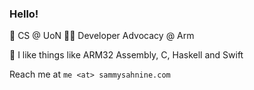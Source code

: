 ### Hello!
  
🏫 CS @ UoN
🧑‍💻 Developer Advocacy @ Arm

🔧 I like things like ARM32 Assembly, C, Haskell and Swift  
  
Reach me at `me <at> sammysahnine.com`
